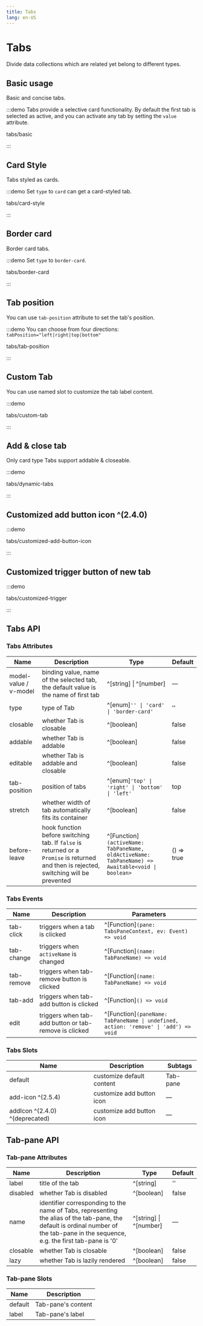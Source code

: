 ```yaml
---
title: Tabs
lang: en-US
---
```


# Tabs

Divide data collections which are related yet belong to different types.

## Basic usage

Basic and concise tabs.

:::demo Tabs provide a selective card functionality. By default the first tab is selected as active, and you can activate any tab by setting the `value` attribute.

tabs/basic

:::

## Card Style

Tabs styled as cards.

:::demo Set `type` to `card` can get a card-styled tab.

tabs/card-style

:::

## Border card

Border card tabs.

:::demo Set `type` to `border-card`.

tabs/border-card

:::

## Tab position

You can use `tab-position` attribute to set the tab's position.

:::demo You can choose from four directions: `tabPosition="left|right|top|bottom"`

tabs/tab-position

:::

## Custom Tab

You can use named slot to customize the tab label content.

:::demo

tabs/custom-tab

:::

## Add & close tab

Only card type Tabs support addable & closeable.

:::demo

tabs/dynamic-tabs

:::

## Customized add button icon ^(2.4.0)

:::demo

tabs/customized-add-button-icon

:::

## Customized trigger button of new tab

:::demo

tabs/customized-trigger

:::

## Tabs API

### Tabs Attributes

| Name                  | Description                                                                                                                             | Type                                                                                             | Default    |
| --------------------- | --------------------------------------------------------------------------------------------------------------------------------------- | ------------------------------------------------------------------------------------------------ | ---------- |
| model-value / v-model | binding value, name of the selected tab, the default value is the name of first tab                                                     | ^[string] \| ^[number]                                                                            | —          |
| type                  | type of Tab                                                                                                                             | ^[enum]`'' \| 'card' \| 'border-card'`                                                           | ''         |
| closable              | whether Tab is closable                                                                                                                 | ^[boolean]                                                                                       | false      |
| addable               | whether Tab is addable                                                                                                                  | ^[boolean]                                                                                       | false      |
| editable              | whether Tab is addable and closable                                                                                                     | ^[boolean]                                                                                       | false      |
| tab-position          | position of tabs                                                                                                                        | ^[enum]`'top' \| 'right' \| 'bottom' \| 'left'`                                                  | top        |
| stretch               | whether width of tab automatically fits its container                                                                                   | ^[boolean]                                                                                       | false      |
| before-leave          | hook function before switching tab. If `false` is returned or a `Promise` is returned and then is rejected, switching will be prevented | ^[Function]`(activeName: TabPaneName, oldActiveName: TabPaneName) => Awaitable<void \| boolean>` | () => true |

### Tabs Events

| Name       | Description                                           | Parameters                                                                           |
| ---------- | ----------------------------------------------------- | ------------------------------------------------------------------------------------ |
| tab-click  | triggers when a tab is clicked                        | ^[Function]`(pane: TabsPaneContext, ev: Event) => void`                              |
| tab-change | triggers when `activeName` is changed                 | ^[Function]`(name: TabPaneName) => void`                                             |
| tab-remove | triggers when tab-remove button is clicked            | ^[Function]`(name: TabPaneName) => void`                                             |
| tab-add    | triggers when tab-add button is clicked               | ^[Function]`() => void`                                                              |
| edit       | triggers when tab-add button or tab-remove is clicked | ^[Function]`(paneName: TabPaneName \| undefined, action: 'remove' \| 'add') => void` |

### Tabs Slots

| Name                           | Description               | Subtags  |
| ------------------------------ | ------------------------- | -------- |
| default                        | customize default content | Tab-pane |
| add-icon ^(2.5.4)              | customize add button icon | —        |
| addIcon ^(2.4.0) ^(deprecated) | customize add button icon | —        |

## Tab-pane API

### Tab-pane Attributes

| Name     | Description                                                                                                                                                                         | Type                  | Default |
| -------- | ----------------------------------------------------------------------------------------------------------------------------------------------------------------------------------- | --------------------- | ------- |
| label    | title of the tab                                                                                                                                                                    | ^[string]             | ''      |
| disabled | whether Tab is disabled                                                                                                                                                             | ^[boolean]            | false   |
| name     | identifier corresponding to the name of Tabs, representing the alias of the tab-pane, the default is ordinal number of the tab-pane in the sequence, e.g. the first tab-pane is '0' | ^[string] \| ^[number] | —       |
| closable | whether Tab is closable                                                                                                                                                             | ^[boolean]            | false   |
| lazy     | whether Tab is lazily rendered                                                                                                                                                      | ^[boolean]            | false   |

### Tab-pane Slots

| Name    | Description        |
| ------- | ------------------ |
| default | Tab-pane's content |
| label   | Tab-pane's label   |

